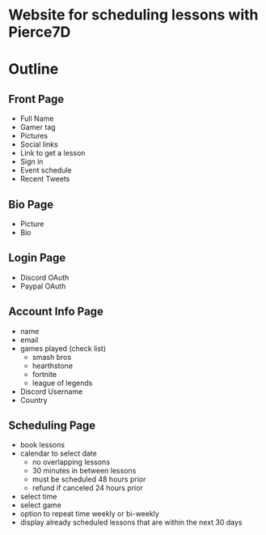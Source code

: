 # Website for scheduling lessons with Pierce7D


# Outline
## Front Page
* Full Name
* Gamer tag
* Pictures
* Social links
* Link to get a lesson
* Sign in
* Event schedule
* Recent Tweets

## Bio Page
* Picture
* Bio

## Login Page
* Discord OAuth
* Paypal OAuth

## Account Info Page
* name
* email
* games played (check list)
  * smash bros
  * hearthstone
  * fortnite
  * league of legends
* Discord Username
* Country

## Scheduling Page
* book lessons
* calendar to select date
  * no overlapping lessons
  * 30 minutes in between lessons
  * must be scheduled 48 hours prior
  * refund if canceled 24 hours prior
* select time
* select game
* option to repeat time weekly or bi-weekly
* display already scheduled lessons that are within the next 30 days
